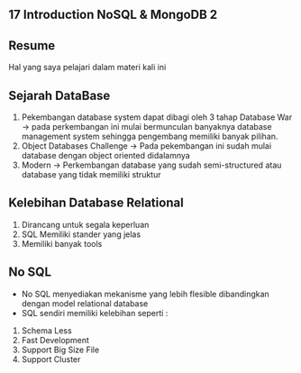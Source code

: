 ## 17 Introduction NoSQL & MongoDB 2 
## Resume
Hal yang saya pelajari dalam materi kali ini
## Sejarah DataBase
1. Pekembangan database system dapat dibagi oleh 3 tahap
Database War -> pada perkembangan ini mulai bermunculan banyaknya database management system sehingga
pengembang memiliki banyak pilihan.
2. Object Databases Challenge -> Pada pekembangan ini sudah mulai database dengan object oriented didalamnya
3. Modern -> Perkembangan database yang sudah semi-structured atau database yang tidak memiliki struktur
## Kelebihan Database Relational
1. Dirancang untuk segala keperluan
2. SQL Memiliki stander yang jelas
3. Memiliki banyak tools
## No SQL
- No SQL menyediakan mekanisme yang lebih flesible dibandingkan dengan model relational database
- SQL sendiri memiliki kelebihan seperti :
1. Schema Less
2. Fast Development
3. Support Big Size File
4. Support Cluster